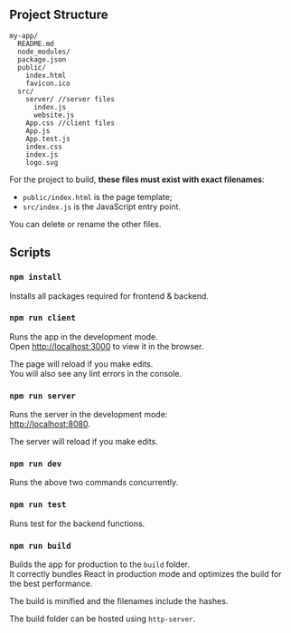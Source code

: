 ## Project Structure

```
my-app/
  README.md
  node_modules/
  package.json
  public/
    index.html
    favicon.ico
  src/
    server/ //server files
      index.js
      website.js
    App.css //client files
    App.js
    App.test.js
    index.css
    index.js
    logo.svg
```

For the project to build, **these files must exist with exact filenames**:

* `public/index.html` is the page template;
* `src/index.js` is the JavaScript entry point.

You can delete or rename the other files.

## Scripts

### `npm install`

Installs all packages required for frontend & backend.<br>

### `npm run client`

Runs the app in the development mode.<br>
Open [http://localhost:3000](http://localhost:3000) to view it in the browser.

The page will reload if you make edits.<br>
You will also see any lint errors in the console.

### `npm run server`

Runs the server in the development mode:<br>
[http://localhost:8080](http://localhost:8080).

The server will reload if you make edits.<br>

### `npm run dev`

Runs the above two commands concurrently.<br>

### `npm run test`

Runs test for the backend functions.<br>

### `npm run build`

Builds the app for production to the `build` folder.<br>
It correctly bundles React in production mode and optimizes the build for the best performance.

The build is minified and the filenames include the hashes.<br>

The build folder can be hosted using `http-server`.<br>